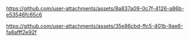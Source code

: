 https://github.com/user-attachments/assets/8a837a09-0c7f-4126-a86b-e53546fc65c6

https://github.com/user-attachments/assets/35e86cbd-ffc5-401b-9ae6-fa8afff2e92f
